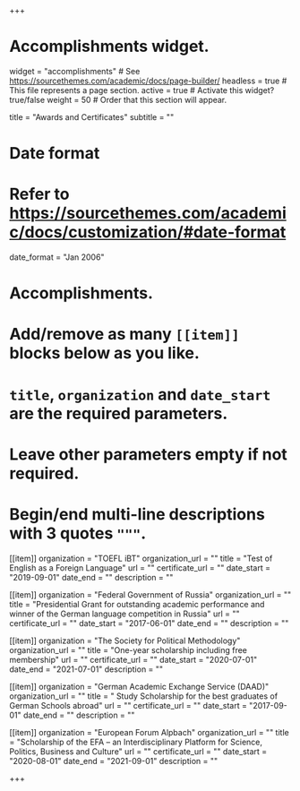 +++
# Accomplishments widget.
widget = "accomplishments"  # See https://sourcethemes.com/academic/docs/page-builder/
headless = true  # This file represents a page section.
active = true  # Activate this widget? true/false
weight = 50  # Order that this section will appear.

title = "Awards and Certificates"
subtitle = ""

# Date format
#   Refer to https://sourcethemes.com/academic/docs/customization/#date-format
date_format = "Jan 2006"

# Accomplishments.
#   Add/remove as many `[[item]]` blocks below as you like.
#   `title`, `organization` and `date_start` are the required parameters.
#   Leave other parameters empty if not required.
#   Begin/end multi-line descriptions with 3 quotes `"""`.

[[item]]
  organization = "TOEFL iBT"
  organization_url = ""
  title = "Test of English as a Foreign Language"
  url = ""
  certificate_url = ""
  date_start = "2019-09-01"
  date_end = ""
  description = ""
  
  
[[item]]
  organization = "Federal Government of Russia"
  organization_url = ""
  title = "Presidential Grant for outstanding academic performance and winner of the German language competition in Russia"
  url = ""
  certificate_url = ""
  date_start = "2017-06-01"
  date_end = ""
  description = ""
  
  

[[item]]
  organization = "The Society for Political Methodology"
  organization_url = ""
  title = "One-year scholarship including free membership"
  url = ""
  certificate_url = ""
  date_start = "2020-07-01"
  date_end = "2021-07-01"
  description = ""

[[item]]
  organization = "German Academic Exchange Service (DAAD)"
  organization_url = ""
  title = " Study Scholarship for the best graduates of German Schools abroad"
  url = ""
  certificate_url = ""
  date_start = "2017-09-01"
  date_end = ""
  description = "" 

[[item]]
  organization = "European Forum Alpbach"
  organization_url = ""
  title = "Scholarship of the EFA – an Interdisciplinary Platform for Science, Politics, Business and Culture"
  url = ""
  certificate_url = ""
  date_start = "2020-08-01"
  date_end = "2021-09-01"
  description = "" 


+++
